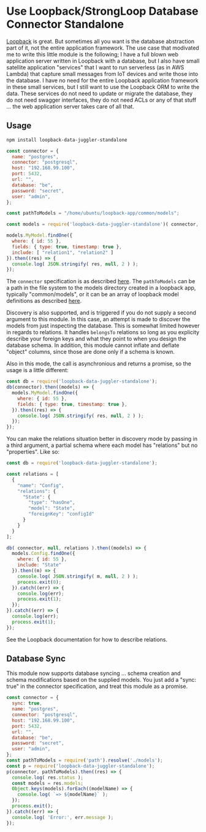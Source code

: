 # Use Loopback/StrongLoop Database Connector Standalone

[Loopback](https://loopback.io/doc/en/lb3/index.html) is great.  But sometimes all you want is the database abstraction part of it,
not the entire application framework.  The use case that modivated me to write this little module is the following; I have a full
blown web application server written in Loopback with a database, but I also have small satellite application "services" that I
want to run serverless (as in AWS Lambda) that capture small messages from IoT devices and write those into the database.  I have no
need for the entire Loopback application framework in these small services, but I still want to use the Loopback ORM to write
the data.  These services do not need to update or migrate the database, they do not need swagger interfaces, they do not need
ACLs or any of that stuff ... the web application server takes care of all that.

## Usage

```sh
npm install loopback-data-juggler-standalone
```

```js
const connector = {
  name: "postgres",
  connector: "postgresql",
  host: "192.168.99.100",
  port: 5432,
  url: "",
  database: "be",
  password: "secret",
  user: "admin",
};

const pathToModels = "/home/ubuntu/loopback-app/common/models";

const models = require('loopback-data-juggler-standalone')( connector, pathToModels );

models.MyModel.findOne({
  where: { id: 55 },
  fields: { type: true, timestamp: true },
  include: [ "relation1", "relation2" ]
}).then((res) => {
  console.log( JSON.stringify( res, null, 2 ) );
});
```

The `connector` specification is as described [here](https://loopback.io/doc/en/lb3/Defining-data-sources.html).  The `pathToModels` can
be a path in the file system to the models directory created in a loopback app, typically "common/models", or it can be an array of loopback model
definitions as described [here](https://loopback.io/doc/en/lb3/Customizing-models.html).

Discovery is also supported, and is triggered if you do not supply a second argument to this module.  In this case, an attempt is made to
discover the models from just inspecting the database.  This is somewhat limited however in regards to relations.  It handles `belongsTo`
relations so long as you explicity describe your foreign keys and what they point to when you design the database schema.  In addition, this module
cannot inflate and deflate "object" columns, since those are done only if a schema is known.
 
Also in this mode, the call is asynchronious and returns a promise, so the usage is a little different:

```js
const db = require('loopback-data-juggler-standalone');
db(connector).then((models) => {
  models.MyModel.findOne({
    where: { id: 55 },
    fields: { type: true, timestamp: true },
  }).then((res) => {
    console.log( JSON.stringify( res, null, 2 ) );
  });
});
```

You can make the relations situation better in discovery mode by passing in a third argument, a partial schema where each model has "relations" 
but no "properties".  Like so:

```js
const db = require('loopback-data-juggler-standalone');

const relations = [
  {
    "name": "Config",
    "relations": {
      "State": {
        "type": "hasOne",
        "model": "State",
        "foreignKey": "configId"
      }
    }
  }
];

db( connector, null, relations ).then((models) => {
  models.Config.findOne({
    where: { id: 55 },
    include: "State"
  }).then((m) => {
    console.log( JSON.stringify( m, null, 2 ) );
    process.exit(0);
  }).catch((err) => {
    console.log(err);
    process.exit(1);
  });
}).catch((err) => {
  console.log(err);
  process.exit(1);
});
```

See the Loopback documentation for how to describe relations.

## Database Sync

This module now supports database syncing ... schema creation and schema modifications based on the supplied models.  You just add a "sync: true"
in the connector specification, and treat this module as a promise.

```js
const connector = {
  sync: true,
  name: "postgres",
  connector: "postgresql",
  host: "192.168.99.100",
  port: 5432,
  url: "",
  database: "be",
  password: "secret",
  user: "admin",
};
const pathToModels = require('path').resolve('./models');
const p = require('loopback-data-juggler-standalone');
p(connector, pathToModels).then((res) => {
  console.log( res.status );
  const models = res.models;
  Object.keys(models).forEach((modelName) => {
    console.log( `=> ${modelName}` );
  });
  process.exit();
}).catch((err) => {
  console.log( 'Error:', err.message );
});
```
